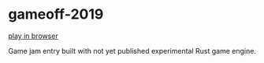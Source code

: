 # gameoff-2019

[play in browser](https://fedorgames.itch.io/ggoff2019)

Game jam entry built with not yet published experimental Rust game engine.
